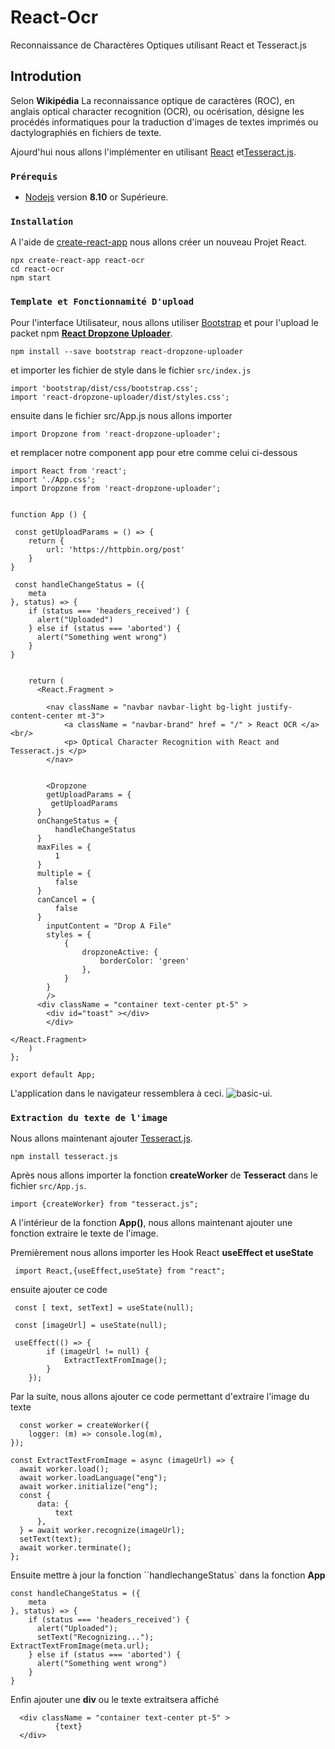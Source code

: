 # React-Ocr
Reconnaissance de Charactères Optiques utilisant React et Tesseract.js

## Introdution
Selon **Wikipédia** La reconnaissance optique de caractères (ROC), en anglais optical character recognition (OCR), ou océrisation, désigne les procédés informatiques pour la traduction d'images de textes imprimés ou dactylographiés en fichiers de texte.

Ajourd'hui nous allons l'implémenter en utilisant [React](https://reactjs.org) et[Tesseract.js](https://tesseract.projectnaptha.com).

### `Prérequis`

- [Nodejs](https://nodejs.org/) version **8.10** or Supérieure.

### `Installation`

A l'aide de [create-react-app](https://create-react-app.dev/docs/getting-started) nous allons créer un nouveau Projet React.

````
npx create-react-app react-ocr
cd react-ocr
npm start
````

### `Template et Fonctionnamité D'upload`
Pour l'interface Utilisateur, nous allons utiliser [Bootstrap](https://getbootstrap.com) et pour l'upload le packet npm [**React Dropzone Uploader**](https://react-dropzone-uploader.js.org/).

```
npm install --save bootstrap react-dropzone-uploader
```
et importer les fichier de style dans le fichier `src/index.js` 

```
import 'bootstrap/dist/css/bootstrap.css';
import 'react-dropzone-uploader/dist/styles.css';
```
ensuite dans le fichier src/App.js nous allons importer 
```
import Dropzone from 'react-dropzone-uploader';
``` 

et remplacer notre component app pour etre comme celui ci-dessous
``````
import React from 'react';
import './App.css';
import Dropzone from 'react-dropzone-uploader';


function App () {

 const getUploadParams = () => {
    return {
        url: 'https://httpbin.org/post'
    }
}

 const handleChangeStatus = ({
    meta
}, status) => {
    if (status === 'headers_received') {
      alert("Uploaded")
    } else if (status === 'aborted') {
      alert("Something went wrong")
    }
}


    return (
      <React.Fragment >

        <nav className = "navbar navbar-light bg-light justify-content-center mt-3">
            <a className = "navbar-brand" href = "/" > React OCR </a><br/>
            <p> Optical Character Recognition with React and Tesseract.js </p> 
        </nav>


        <Dropzone 
        getUploadParams = {
         getUploadParams
      }
      onChangeStatus = {
          handleChangeStatus
      }
      maxFiles = {
          1
      }
      multiple = {
          false
      }
      canCancel = {
          false
      }
        inputContent = "Drop A File"
        styles = {
            {
                dropzoneActive: {
                    borderColor: 'green'
                },
            }
        }
        /> 
      <div className = "container text-center pt-5" >
        <div id="toast" ></div>  
        </div> 

</React.Fragment>
    )
};

export default App;
``````

L'application dans le navigateur ressemblera à ceci.
![basic-ui](https://dev-to-uploads.s3.amazonaws.com/i/behr31s6ct43ljzd06xo.png).


### `Extraction du texte de l'image`

Nous allons maintenant ajouter [Tesseract.js](https://tesseract.projectnaptha.com/).
```
npm install tesseract.js
```
Après nous allons importer la fonction  **createWorker** de **Tesseract** dans le fichier `src/App.js`.

```
import {createWorker} from "tesseract.js";
```
A l'intérieur de la fonction **App()**, nous allons maintenant ajouter une fonction extraire le texte de l'image.  

Premièrement nous allons importer les Hook React **useEffect et useState**
```
 import React,{useEffect,useState} from "react";
```
ensuite ajouter ce code 

```
 const [ text, setText] = useState(null);

 const [imageUrl] = useState(null);

 useEffect(() => {
        if (imageUrl != null) {
            ExtractTextFromImage();
        }
    });
```

Par la suite, nous allons ajouter ce code permettant d'extraire l'image du texte

```
  const worker = createWorker({
    logger: (m) => console.log(m),
});

const ExtractTextFromImage = async (imageUrl) => {
  await worker.load();
  await worker.loadLanguage("eng");
  await worker.initialize("eng");
  const {
      data: {
          text
      },
  } = await worker.recognize(imageUrl);
  setText(text);
  await worker.terminate();
};
```

Ensuite mettre à jour la fonction ``handlechangeStatus` dans la fonction **App**

```
const handleChangeStatus = ({
    meta
}, status) => {
    if (status === 'headers_received') {
      alert("Uploaded");
      setText("Recognizing...");
ExtractTextFromImage(meta.url);
    } else if (status === 'aborted') {
      alert("Something went wrong")
    }
}
```

Enfin ajouter une **div** ou le texte extraitsera affiché

```
  <div className = "container text-center pt-5" >
          {text}
  </div> 
```
